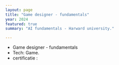 ```yaml
---
layout: page
title: "Game designer - fundamentals"
year: 2024
featured: true
summary: "AI fundamentals - Harward university."

---
```


- Game designer - fundamentals  
- Tech: Game.  
- certificatie :
